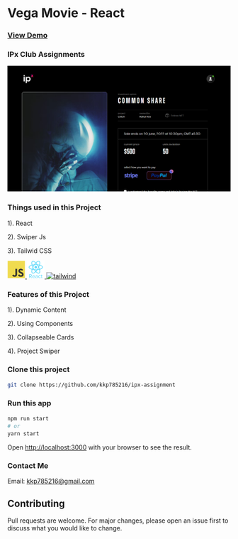 # Vega Movie - React

<h3><a href="https://kkp785216.github.io/vegamovie">View Demo</a></h3>

### IPx Club Assignments

<img src="https://raw.githubusercontent.com/kkp785216/kkp785216/main/projects/ipx-deepthought.png" />

### Things used in this Project
<p>1). React</p>
<p>2). Swiper Js</p>
<p>3). Tailwid CSS</p>

<p align="left"> <a href="https://developer.mozilla.org/en-US/docs/Web/JavaScript" target="_blank" rel="noreferrer"> <img src="https://raw.githubusercontent.com/devicons/devicon/master/icons/javascript/javascript-original.svg" alt="javascript" width="40" height="40"/> </a> <a href="https://reactjs.org/" target="_blank" rel="noreferrer"> <img src="https://raw.githubusercontent.com/devicons/devicon/master/icons/react/react-original-wordmark.svg" alt="react" width="40" height="40"/> </a> <a href="https://tailwindcss.com/" target="_blank" rel="noreferrer"> <img src="https://www.vectorlogo.zone/logos/tailwindcss/tailwindcss-icon.svg" alt="tailwind" width="40" height="40"/> </a> </p>

### Features of this Project
<p>1). Dynamic Content</p>
<p>2). Using Components</p>
<p>3). Collapseable Cards</p>
<p>4). Project Swiper</p>

### Clone this project
```bash
git clone https://github.com/kkp785216/ipx-assignment
```

### Run this app
```bash
npm run start
# or
yarn start
```

Open [http://localhost:3000](http://localhost:3000) with your browser to see the result.

### Contact Me
<p>Email: <a href="mailto:kkp785216@gmail.com">kkp785216@gmail.com</a></p>

## Contributing
Pull requests are welcome. For major changes, please open an issue first to discuss what you would like to change.
